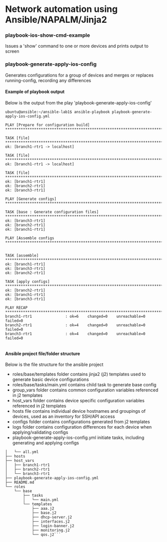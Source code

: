 # Network automation using Ansible/NAPALM/Jinja2

### playbook-ios-show-cmd-example
Issues a 'show' command to one or more devices and prints output to screen

### playbook-generate-apply-ios-config
Generates configurations for a group of devices and merges or replaces running-config, recording any differences

#### Example of playbook output
Below is the output from the play 'playbook-generate-apply-ios-config'   

```
ubuntu@ansible:~/ansible-lab1$ ansible-playbook playbook-generate-apply-ios-config.yml 

PLAY [Prepare for configuration build] 
****************************************************************************

TASK [file] 
****************************************************************************
ok: [branch1-rtr1 -> localhost]

TASK [file] 
****************************************************************************
ok: [branch1-rtr1 -> localhost]

TASK [file] 
****************************************************************************
ok: [branch1-rtr1]
ok: [branch2-rtr1]
ok: [branch3-rtr1]

PLAY [Generate configs] 
****************************************************************************

TASK [base : Generate configuration files] 
****************************************************************************
ok: [branch3-rtr1]
ok: [branch2-rtr1]
ok: [branch1-rtr1]

PLAY [Assemble configs
****************************************************************************


TASK [assemble] 
****************************************************************************
ok: [branch1-rtr1]
ok: [branch3-rtr1]
ok: [branch2-rtr1]

TASK [apply configs] 
****************************************************************************
ok: [branch2-rtr1]
ok: [branch1-rtr1]
ok: [branch3-rtr1]

PLAY RECAP 
****************************************************************************
branch1-rtr1               : ok=6    changed=0    unreachable=0    failed=0   
branch2-rtr1               : ok=4    changed=0    unreachable=0    failed=0   
branch3-rtr1               : ok=4    changed=0    unreachable=0    failed=0 


```

#### Ansible project file/folder structure
Below is the file structure for the ansible project

* roles/base/templates folder contains jinja2 (j2) templates used to generate basic device configurations
* roles/base/tasks/main.yml contains child task to generate base config
* group_vars folder contains common configuration variables referenced in j2 templates
* host_vars folder contains device specific configuration variables referenced in j2 templates
* hosts file contains individual device hostnames and groupings of devices, used as an inventory for SSH/API access
* configs folder contains configurations generated from j2 templates
* logs folder contains configuration differences for each device when applying/validating configs
* playbook-generate-apply-ios-config.yml initiate tasks, including generating and applying configs

```├── group_vars
│   └── all.yml
├── hosts
├── host_vars
│   ├── branch1-rtr1
│   ├── branch2-rtr1
│   └── branch3-rtr1
├── playbook-generate-apply-ios-config.yml
├── README.md
└── roles
    └── base
        ├── tasks
        │   └── main.yml
        └── templates
            ├── aaa.j2
            ├── base.j2
            ├── dhcp-server.j2
            ├── interfaces.j2
            ├── login-banner.j2
            ├── monitoring.j2
            └── qos.j2```
